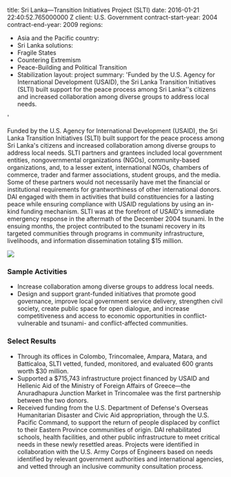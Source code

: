 
title: Sri Lanka—Transition Initiatives Project (SLTI)
date: 2016-01-21 22:40:52.765000000 Z
client: U.S. Government
contract-start-year: 2004
contract-end-year: 2009
regions:
- Asia and the Pacific
country:
- Sri Lanka
solutions:
- Fragile States
- Countering Extremism
- Peace-Building and Political Transition
- Stabilization
layout: project
summary: 'Funded by the U.S. Agency for International Development (USAID), the Sri
  Lanka Transition Initiatives (SLTI) built support for the peace process among Sri
  Lanka''s citizens and increased collaboration among diverse groups to address local
  needs.

'


Funded by the U.S. Agency for International Development (USAID), the Sri Lanka Transition Initiatives (SLTI) built support for the peace process among Sri Lanka's citizens and increased collaboration among diverse groups to address local needs. SLTI partners and grantees included local government entities, nongovernmental organizations (NGOs), community-based organizations, and, to a lesser extent, international NGOs, chambers of commerce, trader and farmer associations, student groups, and the media. Some of these partners would not necessarily have met the financial or institutional requirements for grantworthiness of other international donors. DAI engaged with them in activities that build constituencies for a lasting peace while ensuring compliance with USAID regulations by using an in-kind funding mechanism. SLTI was at the forefront of USAID's immediate emergency response in the aftermath of the December 2004 tsunami. In the ensuing months, the project contributed to the tsunami recovery in its targeted communities through programs in community infrastructure, livelihoods, and information dissemination totaling $15 million.

![][1]

###  Sample Activities

* Increase collaboration among diverse groups to address local needs.
* Design and support grant-funded initiatives that promote good governance, improve local government service delivery, strengthen civil society, create public space for open dialogue, and increase competitiveness and access to economic opportunities in conflict-vulnerable and tsunami- and conflict-affected communities.

###  Select Results

* Through its offices in Colombo, Trincomalee, Ampara, Matara, and Batticaloa, SLTI vetted, funded, monitored, and evaluated 600 grants worth $30 million.
* Supported a $715,743 infrastructure project financed by USAID and Hellenic Aid of the Ministry of Foreign Affairs of Greece—the Anuradhapura Junction Market in Trincomalee was the first partnership between the two donors.
* Received funding from the U.S. Department of Defense's Overseas Humanitarian Disaster and Civic Aid appropriation, through the U.S. Pacific Command, to support the return of people displaced by conflict to their Eastern Province communities of origin. DAI rehabilitated schools, health facilities, and other public infrastructure to meet critical needs in these newly resettled areas. Projects were identified in collaboration with the U.S. Army Corps of Engineers based on needs identified by relevant government authorities and international agencies, and vetted through an inclusive community consultation process.

[1]: https://assetify-dai.com/projects/SLTI.jpg
